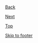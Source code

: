 <p>
    <a class="au-direction-link au-direction-link--left" href="#">
        <span class="au-direction-link__arrow au-direction-link__arrow--left" aria-hidden="true"></span>Back
    </a>
</p>
<p>
    <a class="au-direction-link" href="#">
        Next<span class="au-direction-link__arrow" aria-hidden="true"></span>
    </a>
</p>
<p>
    <a class="au-direction-link" href="#">
        Top<span class="au-direction-link__arrow au-direction-link__arrow--up" aria-hidden="true"></span>
    </a>
</p>
<p>
    <a class="au-direction-link" href="#">
        Skip to footer<span class="au-direction-link__arrow au-direction-link__arrow--down" aria-hidden="true"></span>
    </a>
</p>
